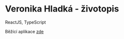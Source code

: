 # Veronika Hladká - životopis

ReactJS, TypeScript

Běžící aplikace [zde](http://veronika-hladka.8u.cz/)
